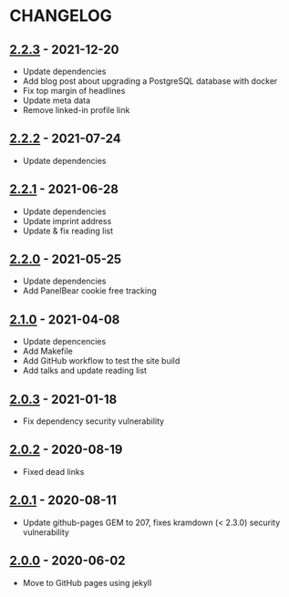 # CHANGELOG

## [2.2.3] - 2021-12-20

* Update dependencies
* Add blog post about upgrading a PostgreSQL database with docker
* Fix top margin of headlines
* Update meta data
* Remove linked-in profile link

## [2.2.2] - 2021-07-24

* Update dependencies

## [2.2.1] - 2021-06-28

* Update dependencies
* Update imprint address
* Update & fix reading list

## [2.2.0] - 2021-05-25

* Update dependencies
* Add PanelBear cookie free tracking

## [2.1.0] - 2021-04-08

* Update depencencies
* Add Makefile
* Add GitHub workflow to test the site build
* Add talks and update reading list

## [2.0.3] - 2021-01-18

* Fix dependency security vulnerability

## [2.0.2] - 2020-08-19

* Fixed dead links

## [2.0.1] - 2020-08-11

* Update github-pages GEM to 207, fixes kramdown (< 2.3.0) security vulnerability

## [2.0.0] - 2020-06-02

* Move to GitHub pages using jekyll

[2.2.3]: https://github.com/hollodotme/hollo.me/compare/v2.2.2..v2.2.3

[2.2.2]: https://github.com/hollodotme/hollo.me/compare/v2.2.1..v2.2.2

[2.2.1]: https://github.com/hollodotme/hollo.me/compare/v2.2.0..v2.2.1

[2.2.0]: https://github.com/hollodotme/hollo.me/compare/v2.1.0..v2.2.0

[2.1.0]: https://github.com/hollodotme/hollo.me/compare/v2.0.3..v2.1.0

[2.0.3]: https://github.com/hollodotme/hollo.me/compare/v2.0.2..v2.0.3

[2.0.2]: https://github.com/hollodotme/hollo.me/compare/v2.0.1..v2.0.2

[2.0.1]: https://github.com/hollodotme/hollo.me/compare/v2.0.0..v2.0.1

[2.0.0]: https://github.com/hollodotme/hollo.me/compare/v1.2.4..v2.0.0 
